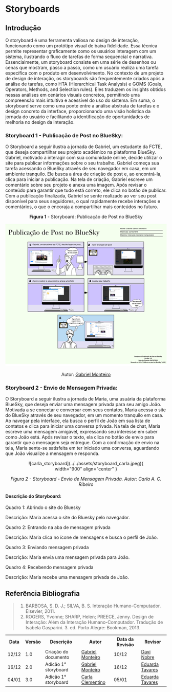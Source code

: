 # Storyboards

## Introdução

O storyboard é uma ferramenta valiosa no design de interação, funcionando como um protótipo visual de baixa fidelidade. Essa técnica permite representar graficamente como os usuários interagem com um sistema, ilustrando o fluxo de tarefas de forma sequencial e narrativa. Essencialmente, um storyboard consiste em uma série de desenhos ou cenas que mostram, passo a passo, como um usuário realiza uma tarefa específica com o produto em desenvolvimento. 
No contexto de um projeto de design de interação, os storyboards são frequentemente criados após a análise de tarefas, como HTA (Hierarchical Task Analysis) e GOMS (Goals, Operators, Methods, and Selection rules). Eles traduzem os insights obtidos nessas análises em cenários visuais concretos, permitindo uma compreensão mais intuitiva e acessível do uso do sistema.
Em suma, o storyboard serve como uma ponte entre a análise abstrata de tarefas e o design concreto da interface, proporcionando uma visão holística da jornada do usuário e facilitando a identificação de oportunidades de melhoria no design da interação.

### Storyboard 1 - Publicação de Post no BlueSky:

O Storyboard a seguir ilustra a jornada de Gabriel, um estudante da FCTE, que deseja compartilhar seu projeto acadêmico na plataforma BlueSky. Gabriel, motivado a interagir com sua comunidade online, decide utilizar o site para publicar informações sobre o seu trabalho. Gabriel começa sua tarefa acessando o BlueSky através de seu navegador em casa, em um ambiente tranquilo. Ele busca a área de criação de post e, ao encontrá-la, clica para iniciar a publicação. Na tela de criação, Gabriel escreve um comentário sobre seu projeto e anexa uma imagem. Após revisar o conteúdo para garantir que tudo está correto, ele clica no botão de publicar. Com a publicação finalizada, Gabriel se sente realizado ao ver seu post disponível para seus seguidores, o qual rapidamente recebe interações e comentários, o que o encoraja a compartilhar mais conteúdos no futuro.

<center>

<p style={{ textAlign: 'center', fontSize: '18px' }}><b>Figura 1</b> - Storyboard: Publicação de Post no BlueSky</p>

![Storyboard: Publicação de Post no BlueSky](../../assets//images/story-gabriel.png)

<p style={{ textAlign: 'center', fontSize: '17px' }}>
  Autor: <a href="https://github.com/GabrielSMonteiro" target="_blank" rel="noopener noreferrer">Gabriel Monteiro</a>
</p>

</center>


### Storyboard 2 - Envio de Mensagem Privada:

O Storyboard a seguir ilustra a jornada de Maria, uma usuária da plataforma BlueSky, que deseja enviar uma mensagem privada para seu amigo João. Motivada a se conectar e conversar com seus contatos, Maria acessa o site do BlueSky através de seu navegador, em um momento tranquilo em casa. Ao navegar pela interface, ela busca o perfil de João em sua lista de contatos e clica para iniciar uma conversa privada. Na tela de chat, Maria escreve uma mensagem amigável, expressando seu interesse em saber como João está. Após revisar o texto, ela clica no botão de envio para garantir que a mensagem seja entregue. Com a confirmação de envio na tela, Maria sente-se satisfeita em ter iniciado uma conversa, aguardando que João visualize a mensagem e responda.

<center>

<figure markdown="span">
  ![carla_storyboard](../../assets/storyboard_carla.jpeg){ width="900" align="center" }
</figure>

<p style="text-align:center;"><em>Figura 2 - Storyboard - Envio de Mensagem Privada. Autor: Carla A. C. Ribeiro</em></p>

</center>

#### Descrição do Storyboard:

Quadro 1: Abrindo o site do Bluesky

Descrição: Maria acessa o site do Bluesky pelo navegador.

Quadro 2: Entrando na aba de mensagem privada

Descrição: Maria clica no ícone de mensagens e busca o perfil de João.

Quadro 3: Enviando mensagem privada

Descrição: Maria envia uma mensagem privada para João.

Quadro 4: Recebendo mensagem privada

Descrição: Maria recebe uma mensagem privada de João.

</center>

## Referência Bibliografia

> 1. BARBOSA, S. D. J.; SILVA, B. S. Interação Humano-Computador. Elsevier, 2011.
> 2. ROGERS, Yvonne; SHARP, Helen; PREECE, Jenny. Design de Interação: Além da Interação Humano-Computador. Tradução de Isabela Gasparini. 3. ed. Porto Alegre: Bookman, 2013.

<div align="center">
    <table>
        <tr>
            <th>Data</th>
            <th>Versão</th>
            <th>Descrição</th>
            <th>Autor</th>
            <th>Data da Revisão</th>
            <th>Revisor</th>
        </tr>
        <tr>
            <td>12/12</td>
            <td>1.0</td>
            <td>Criação do documento</td>
            <td><a href="https://github.com/GabrielSMonteiro">Gabriel Monteiro</a></td>
            <td>10/12</td>
            <td><a href="https://github.com/Jagaima">Davi Nobre</a></td>
        </tr>
        <tr>
            <td>16/12</td>
            <td>2.0</td>
            <td>Adicão 1° storyboard</td>
            <td><a href="https://github.com/GabrielSMonteiro">Gabriel Monteiro</a></td>
            <td>16/12</td>
            <td><a href="https://github.com/erteduarda">Eduarda Tavares</a></td>
        </tr>
        <tr>
            <td>04/01</td>
            <td>3.0</td>
            <td>Adicão 1° storyboard</td>
            <td><a href="https://github.com/ccarlaa">Carla Clementino</a></td>
            <td>05/01</td>
            <td><a href="https://github.com/erteduarda">Eduarda Tavares</a></td>
        </tr>
    </table>
</div>